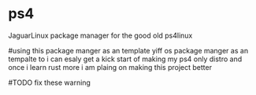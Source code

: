 # ps4
JaguarLinux package manager for the good old ps4linux

#using this package manger as an template yiff os package manger as an tempalte to i can esaly get a kick start of making my ps4 only distro and once i learn rust more i am plaing on making this project better 

#TODO fix these warning